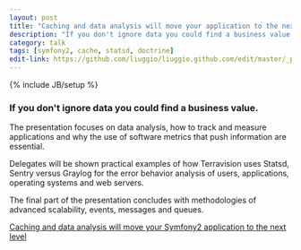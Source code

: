 ```yaml
---
layout: post
title: "Caching and data analysis will move your application to the next level"
description: "If you don't ignore data you could find a business value."
category: talk
tags: [symfony2, cache, statsd, doctrine]
edit-link: https://github.com/liuggio/liuggio.github.com/edit/master/_posts/2013-05-17-caching-and-data-analysis-will-move-your-application-to-the-next-level.md
---
```

{% include JB/setup %}

### If you don't ignore data you could find a business value.

The presentation focuses on data analysis, how to track and measure applications and why the use of software metrics that push information are essential.

Delegates will be shown practical examples of how Terravision uses Statsd, Sentry versus Graylog for the error behavior analysis of users, applications, operating systems and web servers.

The final part of the presentation concludes with methodologies of advanced scalability, events, messages and queues.

[Caching and data analysis will move your Symfony2 application to the next level](http://www.slideshare.net/liuggio/caching-and-data-analysis-will-move-your-symfony2-application-to-the-next-level)